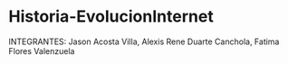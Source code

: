 # Historia-EvolucionInternet
INTEGRANTES: Jason Acosta Villa, Alexis Rene Duarte Canchola, Fatima Flores Valenzuela
